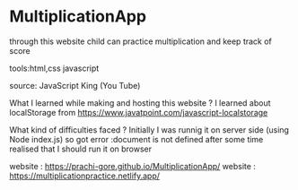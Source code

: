 # MultiplicationApp
through this website child can practice multiplication and keep track of score

tools:html,css javascript

source: JavaScript King (You Tube)

What I learned while making and hosting this website ?
I learned about localStorage from https://www.javatpoint.com/javascript-localstorage

What kind of difficulties faced ?
Initially I was runnig it on server side (using Node index.js) so got error :document is not defined
after some time realised that I should run it on browser


website : https://prachi-gore.github.io/MultiplicationApp/
website : https://multiplicationpractice.netlify.app/
